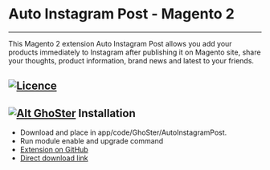 # Auto Instagram Post - Magento 2
---

This Magento 2 extension Auto Instagram Post allows you add your products immediately to Instagram after publishing it on Magento site, share your thoughts, product information, brand news and latest  to your friends.

[![Licence](https://img.shields.io/badge/Licence-OSL%203.0-4EC820.svg)](http://opensource.org/licenses/osl-3.0.php)
---
## [![Alt GhoSter](http://thinghost.info/wp-content/uploads/2015/12/ghoster.png "thinghost.info")](http://thinghost.info) Installation


- Download and place in app/code/GhoSter/AutoInstagramPost.
- Run module enable and upgrade command
- [Extension on GitHub](https://github.com/tuyennn/Auto-Instagram-Post)
- [Direct download link](https://github.com/tuyennn/Auto-Instagram-Post/tarball/master)
